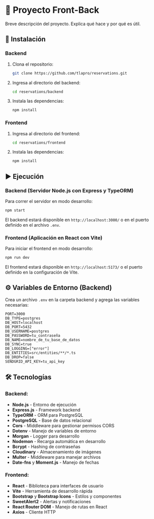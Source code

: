 # 📌 Proyecto Front-Back

Breve descripción del proyecto. Explica qué hace y por qué es útil.

## 🚀 Instalación

### Backend

1. Clona el repositorio:

   ```bash
   git clone https://github.com/tlapro/reservations.git
   ```

2. Ingresa al directorio del backend:

   ```bash
   cd reservations/backend
   ```

3. Instala las dependencias:

   ```bash
   npm install
   ```

### Frontend

1. Ingresa al directorio del frontend:

   ```bash
   cd reservations/frontend
   ```

2. Instala las dependencias:

   ```bash
   npm install
   ```

## ▶️ Ejecución

### Backend (Servidor Node.js con Express y TypeORM)

Para correr el servidor en modo desarrollo:

```bash
npm start
```

El backend estará disponible en `http://localhost:3000/` o en el puerto definido en el archivo `.env`.

### Frontend (Aplicación en React con Vite)

Para iniciar el frontend en modo desarrollo:

```bash
npm run dev
```

El frontend estará disponible en `http://localhost:5173/` o el puerto definido en la configuración de Vite.

## ⚙️ Variables de Entorno (Backend)

Crea un archivo `.env` en la carpeta backend y agrega las variables necesarias:

```env
PORT=3000
DB_TYPE=postgres
DB_HOST=localhost
DB_PORT=5432
DB_USERNAME=postgres
DB_PASSWORD=tu_contraseña
DB_NAME=nombre_de_tu_base_de_datos
DB_SYNC=true
DB_LOGGING=["error"]
DB_ENTITIES=src/entities/**/*.ts
DB_DROP=false
SENDGRID_API_KEY=tu_api_key
```

## 🛠️ Tecnologías

### Backend:
- **Node.js** - Entorno de ejecución
- **Express.js** - Framework backend
- **TypeORM** - ORM para PostgreSQL
- **PostgreSQL** - Base de datos relacional
- **Cors** - Middleware para gestionar permisos CORS
- **Dotenv** - Manejo de variables de entorno
- **Morgan** - Logger para desarrollo
- **Nodemon** - Recarga automática en desarrollo
- **Bcrypt** - Hashing de contraseñas
- **Cloudinary** - Almacenamiento de imágenes
- **Multer** - Middleware para manejar archivos
- **Date-fns** y **Moment.js** - Manejo de fechas

### Frontend:
- **React** - Biblioteca para interfaces de usuario
- **Vite** - Herramienta de desarrollo rápida
- **Bootstrap** y **Bootstrap Icons** - Estilos y componentes
- **SweetAlert2** - Alertas y notificaciones
- **React Router DOM** - Manejo de rutas en React
- **Axios** - Cliente HTTP

